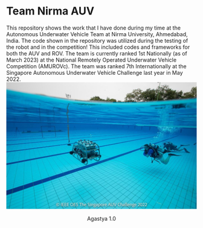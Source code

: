 # Team Nirma AUV
This repository shows the work that I have done during my time at the Autonomous Underwater Vehicle Team at Nirma University, Ahmedabad, India. The code shown in the repository was utilized during the testing of the robot and in the competition! This included codes and frameworks for both the AUV and ROV. The team is currently ranked 1st Nationally (as of March 2023) at the National Remotely Operated Underwater Vehicle Competition (AMUROVc). The team was ranked 7th Internationally at the Singapore Autonomous Underwater Vehicle Challenge last year in May 2022.
![My_Image](WALL_1.jpg)
<center> Agastya 1.0 </center> 
